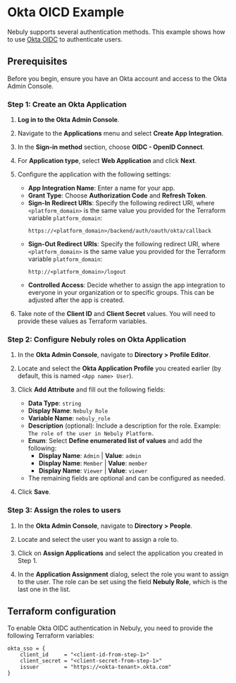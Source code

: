 # Okta OICD Example

Nebuly supports several authentication methods. This example shows how to use [Okta OIDC](https://www.okta.com/openid-connect/) to authenticate users.

## Prerequisites

Before you begin, ensure you have an Okta account and access to the Okta Admin Console.

### Step 1: Create an Okta Application

1. **Log in to the Okta Admin Console**.
2. Navigate to the **Applications** menu and select **Create App Integration**.

3. In the **Sign-in method** section, choose **OIDC - OpenID Connect**.

4. For **Application type**, select **Web Application** and click **Next**.

5. Configure the application with the following settings:

   - **App Integration Name**: Enter a name for your app.
   - **Grant Type**: Choose **Authorization Code** and **Refresh Token**.
   - **Sign-In Redirect URIs**: Specify the following redirect URI, where `<platform_domain>` is the same value you provided
     for the Terraform variable `platform_domain`:
     ```
     https://<platform_domain>/backend/auth/oauth/okta/callback
     ```
   - **Sign-Out Redirect URIs**: Specify the following redirect URI, where `<platform_domain>` is the same value you provided
     for the Terraform variable `platform_domain`:
     ```
     http://<platform_domain>/logout
     ```
   - **Controlled Access**: Decide whether to assign the app integration to everyone in your organization or to specific groups. This can be adjusted after the app is created.

6. Take note of the **Client ID** and **Client Secret** values. You will need to provide these values as Terraform variables.

### Step 2: Configure Nebuly roles on Okta Application

1. In the **Okta Admin Console**, navigate to **Directory > Profile Editor**.

2. Locate and select the **Okta Application Profile** you created earlier (by default, this is named `<App name> User`).

3. Click **Add Attribute** and fill out the following fields:

   - **Data Type**: `string`
   - **Display Name**: `Nebuly Role`
   - **Variable Name**: `nebuly_role`
   - **Description** (optional): Include a description for the role. Example: `The role of the user in Nebuly Platform.`
   - **Enum**: Select **Define enumerated list of values** and add the following:
     - **Display Name**: `Admin` | **Value**: `admin`
     - **Display Name**: `Member` | **Value**: `member`
     - **Display Name**: `Viewer` | **Value**: `viewer`
   - The remaining fields are optional and can be configured as needed.

4. Click **Save**.

### Step 3: Assign the roles to users

1. In the **Okta Admin Console**, navigate to **Directory > People**.

2. Locate and select the user you want to assign a role to.

3. Click on **Assign Applications** and select the application you created in Step 1.

4. In the **Application Assignment** dialog, select the role you want to assign to the user. The role
   can be set using the field **Nebuly Role**, which is the last one in the list.

## Terraform configuration

To enable Okta OIDC authentication in Nebuly, you need to provide the following Terraform variables:

```hcl
okta_sso = {
    client_id     = "<client-id-from-step-1>"
    client_secret = "<client-secret-from-step-1>"
    issuer        = "https://<okta-tenant>.okta.com"
}
```
